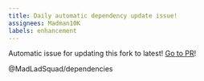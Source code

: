 ```yaml
---
title: Daily automatic dependency update issue!
assignees: Madman10K
labels: enhancement
---
```

Automatic issue for updating this fork to latest! [Go to PR](https://github.com/MadLadSquad/SPIRV-Tools/compare/master...KhronosGroup:SPIRV-Tools:main)!

@MadLadSquad/dependencies 
